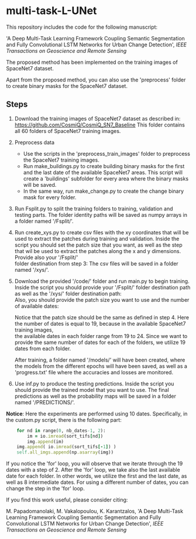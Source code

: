 # multi-task-L-UNet

This repository includes the code for the following manuscript:

'A Deep Multi-Task Learning Framework Coupling Semantic Segmentation and Fully Convolutional LSTM Networks for Urban Change Detection', *IEEE Transactions on Geoscience and Remote Sensing*

The proposed method has been implemented on the training images of SpaceNet7 dataset.

Apart from the proposed method, you can also use the 'preprocess' folder to create binary masks for the SpaceNet7 dataset.

## Steps

1. Download the training images of SpaceNet7 dataset as described in: https://github.com/CosmiQ/CosmiQ_SN7_Baseline
   This folder contains all 60 folders of SpaceNet7 training images.
   
2. Preprocess data
   - Use the scripts in the 'preprocess_train_images' folder to preprocess the SpaceNet7 training images.
   - Run make_buildings.py to create building binary masks for the first and the last date of the available SpaceNet7 areas. This script will create a 'buildings'
     subfolder for every area where the binary masks will be saved.
   - In the same way, run make_change.py to create the change binary mask for every folder. 

3. Run Fsplit.py to split the training folders to training, validation and testing parts. The folder identity paths will be saved as numpy arrays in a folder named
   '/Fsplit/'.
   
4. Run create_xys.py to create csv files with the xy coordinates that will be used to extract the patches during training and validation. Inside the script you
   should set the patch size that you want, as well as the step that wil be used to extract the patches along the x and y dimensions. Provide also your '/Fsplit/'   
   folder destination from step 3:
   The csv files will be saved in a folder named '/xys/'. 
  
5. Download the provided '/code/' folder and run main.py to begin training. Inside the script you should provide your '/Fsplit/' folder destination path as well as
   the '/xys/' folder destination path:   
   Also, you should provide the patch size you want to use and the number of available dates:

   Notice that the patch size should be the same as defined in step 4. Here the number of dates is equal to 19, because in the available SpaceNet7 training images,  
   the available dates in each folder range from 19 to 24. Since we want to provide the same number of dates for each of the folders, we utilize 19 dates from each
   folder.
                                          
    After training, a folder named '/models/' will have been created, where the models from the different epochs will have been saved, as well as a 'progress.txt' 
    file where the accuracies and losses are monitored.

6. Use inf.py to produce the testing predictions. Inside the script you should provide the trained model that you want to use. The final predictions as well as the probability maps will be saved in a folder named '/PREDICTIONS/'.

__Notice__: Here the experiments are performed using 10 dates. Specifically, in the custom.py script, there is the following part:
```ruby
    for nd in range(0, nb_dates-1, 2):    
        im = io.imread(sort_tifs[nd])
        img.append(im)
    img.append( io.imread(sort_tifs[-1]) )
    self.all_imgs.append(np.asarray(img))
```
If you notice the 'for' loop, you will observe that we iterate through the 19 dates with a step of 2. After the 'for' loop, we take also the last available date for each folder. In other words, we utilize the first and the last date, as well as 8 intermediate dates. For using a different number of dates, you can change the step in the 'for' loop.

If you find this work useful, please consider citing:

M. Papadomanolaki, M. Vakalopoulou, K. Karantzalos, 'A Deep Multi-Task Learning Framework Coupling Semantic Segmentation and Fully Convolutional LSTM Networks for Urban Change Detection', *IEEE Transactions on Geoscience and Remote Sensing*
